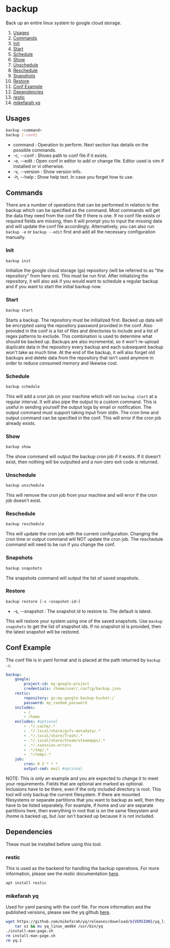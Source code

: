 # backup
Back up an entire linux system to google cloud storage.
1. [Usages](#usages)
2. [Commands](#commands)
3. [Init](#init)
4. [Start](#start)
5. [Schedule](#schedule)
6. [Show](#show)
7. [Unschedule](#unschedule)
8. [Reschedule](#reschedule)
9. [Snapshots](#snapshots)
10. [Restore](#restore)
11. [Conf Example](#conf-example)
12. [Dependencies](#dependencies)
13. [restic](#restic)
14. [mikefarah yq](#mikefarah-yq)



## Usages
```bash
backup <command>
backup [-cevh]
```
- command : Operation to perform. Next section has details on the possible commands.
- -c, --conf : Shows path to conf file if it exists.
- -e, --edit : Open conf in editor to add or change file. Editor used is vim if installed or vi otherwise.
- -v, --version : Show version info.
- -h, --help : Show help text. In case you forget how to use.

## Commands
There are a number of operations that can be performed in relation to the backup which can be specified as the command. Most commands will get the data they need from the conf file if there is one. If no conf file exists or required fields are missing, then it will prompt you to input the missing data and will update the conf file accordingly. Alternatively, you can also run `backup -e` or `backup --edit` first and add all the necessary configuration manually.

### Init
```bash
backup init
```
Initialize the google cloud storage (gs) repository (will be referred to as "the repository" from here on). This must be run first. After initializing the repository, it will also ask if you would want to schedule a regular backup and if you want to start the initial backup now.

### Start
```bash
backup start
```
Starts a backup. The repository must be initialized first. Backed up data will be encrypted using the repository password provided in the conf. Also provided in the conf is a list of files and directories to include and a list of regex patterns to exclude. This combination is used to determine what should be backed up. Backups are also incremental, so it won't re-upload duplicate data in the repository every backup and each subsequent backup won't take as much time. At the end of the backup, it will also forget old backups and delete data from the repository that isn't used anymore in order to reduce consumed memory and likewise cost.

### Schedule
```bash
backup schedule
```
This will add a cron job on your machine which will run `backup start` at a regular interval. It will also pipe the output to a custom command. This is useful in sending yourself the output logs by email or notification. The output command must support taking input from stdin. The cron time and output command can be specified in the conf. This will error if the cron job already exists.

### Show
```bash
backup show
```
The show command will output the backup cron job if it exists. If it doesn't exist, then nothing will be outputted and a non-zero exit code is returned.

### Unschedule
```bash
backup unschedule
```
This will remove the cron job from your machine and will error if the cron job doesn't exist.

### Reschedule
```bash
backup reschedule
```
This will update the cron job with the current configuration. Changing the cron time or output command will NOT update the cron job. The reschedule command will need to be run if you change the conf.

### Snapshots
```bash
backup snapshots
```
The snapshots command will output the list of saved snapshots.

### Restore
```bash
backup restore [-s <snapshot-id>]
```
- -s, --snapshot : The snapshot id to restore to. The default is latest.

This will restore your system using one of the saved snapshots. Use `backup snapshots` to get the list of snapshot ids. If no snapshot id is provided, then the latest snapshot will be restored.

## Conf Example
The conf file is in yaml format and is placed at the path returned by `backup -c`.
```yaml
backup:
	google:
		project-id: my-google-project
		credentials: /home/user/.config/backup.json
	restic:
		repository: gs:my-google-backup-bucket:/
		password: my_random_password
	includes:
		- /
		- /home
	excludes: #optional
		- .*/.cache/.*
		- .*/.local/share/gvfs-metadata/.*
		- .*/.local/share/Trash/.*
		- .*/.local/share/Steam/steamapps/.*
		- .*/.xsession-errors
		- .*/tmp/.*
		- .*/temp/.*
	job:
		cron: 0 2 * * *
		output-cmd: mail #optional
```
NOTE: This is only an example and you are expected to change it to meet your requirements. Fields that are optional are marked as optional. Inclusions have to be there, even if the only included directory is root. This tool will only backup the current filesystem. If there are mounted filesystems or separate partitions that you want to backup as well, then they have to be listed separately. For example, if home and usr are separate partitions here, then everything in root that is on the same filesystem and /home is backed up, but /usr isn't backed up because it is not included.

## Dependencies
These must be installed before using this tool.

### restic
This is used as the backend for handling the backup operations. For more information, please see the restic documentation [here](https://restic.readthedocs.io/en/stable/index.html).
```bash
apt install restic
```

### mikefarah yq
Used for yaml parsing with the conf file. For more information and the published versions, please see the yq github [here](https://github.com/mikefarah/yq).
```bash
wget https://github.com/mikefarah/yq/releases/download/${VERSION}/yq_linux_amd64.tar.gz -O - |\
	tar xz && mv yq_linux_amd64 /usr/bin/yq
./install-man-page.sh
rm install-man-page.sh
rm yq.1
```



